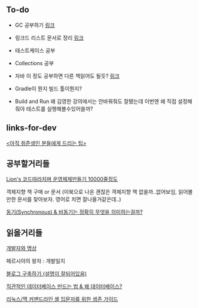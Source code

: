 ## To-do

- GC 공부하기 [링크](https://d2.naver.com/helloworld/1329)

- 링크드 리스트 문서로 정리 [링크](https://youtu.be/WwfhLC16bis)

- 테스트케이스 공부

- Collections 공부

- 자바 이 정도 공부하면 다른 책읽어도 될듯? [링크](https://lucas.codesquad.kr/main/course/%EB%A7%88%EC%8A%A4%ED%84%B0%EC%A6%88-%EB%B0%B1%EC%97%94%EB%93%9C-Java-%ED%81%B4%EB%9E%98%EC%8A%A4-2021/Java-%ED%95%99%EC%8A%B5%ED%95%98%EA%B8%B0/learn-java-basic)

- Gradle이 뭔지 빌드 툴이뭔지?

- Build and Run 왜 김영한 강의에서는 안바꿔줘도 잘됐는데 이번엔 왜 직접 설정해줘야 테스트를 실행해볼수있어쓸까?


## links-for-dev
[<아직 취준생인 분들에게 드리는 팁>](https://www.facebook.com/story.php?story_fbid=3647131878703097&id=100002189626578)


## 공부할거리들
[Lion's 코드따라치며 운영체제만들기 10000줄정도](https://en.wikipedia.org/wiki/Lions%27_Commentary_on_UNIX_6th_Edition,_with_Source_Code)

객체지향 책 구매 or 문서 (이북으로 나온 괜찮은 객체지향 책 없을까..없어보임, 읽어볼만한 문서를 찾아보자. 영어로 치면 잘나올거같은데..) 

[동기(Synchronous) & 비동기는 정확히 무엇을 의미하는걸까?](https://evan-moon.github.io/2019/09/19/sync-async-blocking-non-blocking/)

## 읽을거리들

[개발자와 명상](https://blog.shiren.dev/2020-03-24-%EA%B0%9C%EB%B0%9C%EC%9E%90%EC%99%80%EB%AA%85%EC%83%81/)

페르시아의 왕자 : 개발일지

[블로그 구축하기 (설명이 잘되어있음)](https://ialy1595.github.io/post/blog-construct-1/)

[직관적인 데이터베이스 만드는 법 & 왜 데이터베이스?](https://lucas.codesquad.kr/main/course/2021-Masters-CS-10/Day9-PC%EB%B0%A9-%EA%B4%80%EB%A6%AC%EC%9E%90/%EC%88%98%EC%97%85-%EB%A6%AC%EB%B7%B0-%EC%9E%90%EB%A3%8C)

[리눅스/맥 커맨드라인 셸 입문자를 위한 생존 가이드](https://www.44bits.io/ko/post/linux-and-mac-command-line-survival-guide-for-beginner)
